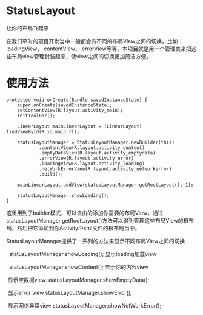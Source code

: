 # StatusLayout
让你的布局飞起来


在我们平时的项目开发当中一般都会有不同的布局View之间的切换，比如：loadingView， contentView， errorView等等，本项目就是用一个管理类来把这些布局view管理封装起来，使view之间的切换更加简洁方便。

# 使用方法
    protected void onCreate(Bundle savedInstanceState) {
        super.onCreate(savedInstanceState);
        setContentView(R.layout.activity_main);
        initToolBar();

        LinearLayout mainLinearLayout = (LinearLayout) findViewById(R.id.main_rl);
        
        statusLayoutManager = StatusLayoutManager.newBuilder(this)
                .contentView(R.layout.activity_content)
                .emptyDataView(R.layout.activity_emptydata)
                .errorView(R.layout.activity_error)
                .loadingView(R.layout.activity_loading)
                .netWorkErrorView(R.layout.activity_networkerror)
                .build();
                
        mainLinearLayout.addView(statusLayoutManager.getRootLayout(), 1);
        
        statusLayoutManager.showLoading();
    }
    
 这里用到了builder模式，可以自由的添加你需要的布局View，通过statusLayoutManager.getRootLayout()方法可以得到管理这些布局View的根布局，然后把它添加到你Activity中xml文件的根布局当中。
 
 StatusLayoutManager提供了一系列的方法来显示不同布局View之间的切换
 
  
  statusLayoutManager.showLoading();  显示loading加载view
  
  
  statusLayoutManager.showContent();  显示你的内容view
  
  显示空数据view
  statusLayoutManager.showEmptyData();
  
  显示error view
  statusLayoutManager.showError();
  
  显示网络异常view
  statusLayoutManager.showNetWorkError();
